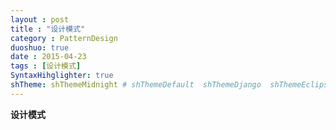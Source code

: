 ```yaml
---
layout : post
title : "设计模式"
category : PatternDesign
duoshuo: true
date : 2015-04-23
tags : [设计模式]
SyntaxHihglighter: true
shTheme: shThemeMidnight # shThemeDefault  shThemeDjango  shThemeEclipse  shThemeEmacs  shThemeFadeToGrey  shThemeMidnight  shThemeRDark
---
```


**设计模式**

<!-- more -->

